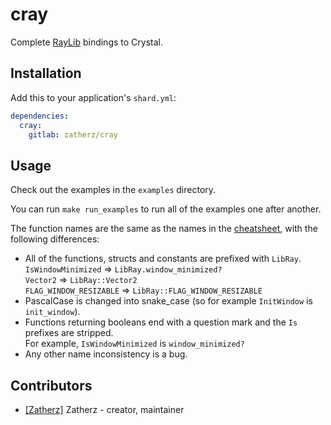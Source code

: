 # cray

Complete [RayLib](http://raylib.com) bindings to Crystal.

## Installation

Add this to your application's `shard.yml`:

```yaml
dependencies:
  cray:
    gitlab: zatherz/cray
```

## Usage

Check out the examples in the `examples` directory.

You can run `make run_examples` to run all of the examples one after another.

The function names are the same as the names in the [cheatsheet](http://www.raylib.com/cheatsheet/cheatsheet.html), with the following differences:

* All of the functions, structs and constants are prefixed with `LibRay`.  
  `IsWindowMinimized` => `LibRay.window_minimized?`  
  `Vector2` => `LibRay::Vector2`  
  `FLAG_WINDOW_RESIZABLE` => `LibRay::FLAG_WINDOW_RESIZABLE`
* PascalCase is changed into snake_case (so for example `InitWindow` is `init_window`).
* Functions returning booleans end with a question mark and the `Is` prefixes are stripped.  
  For example, `IsWindowMinimized` is `window_minimized?`
* Any other name inconsistency is a bug.

## Contributors

- [[Zatherz]](https://gitlab.com/Zatherz) Zatherz - creator, maintainer
